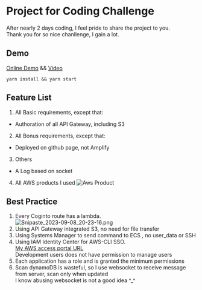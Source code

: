 # Project for Coding Challenge
After nearly 2 days coding, I feel pride to share the project to you.  
Thank you for so nice chanllenge, I gain a lot.
## Demo
[Online Demo](http://)   &&  [Video]()
```shell
yarn install && yarn start
```

## Feature List
1. All Basic requirements, except that:  
- Authoration of all API Gateway, including S3
2. All Bonus requirements, except that:  
- Deployed on github page, not Amplify
3. Others
- A Log based on socket
4. All AWS products I used
![Aws Product](https://s2.loli.net/2023/09/08/MrCTeptzv8YKEuR.png)
## Best Practice
1. Every Coginto route has a lambda.
![Snipaste_2023-09-08_20-23-16.png](https://s2.loli.net/2023/09/08/nw2eE8NRZtKbyjl.png)
2. Using API Gateway integrated S3, no need for file transfer
3. Using Systems Manager to send command to ECS , no user_data or SSH  
4. Using IAM Identity Center for AWS-CLI SSO.  
[My AWS access portal URL](https://d-97675772b6.awsapps.com/start)  
Development users does not have permission to manage users
5. Each application has a role and is granted the minimum permissions
6. Scan dynamoDB is wasteful, so I use websocket to receive message from server, scan only when updated  
I know abusing websocket is not a good idea ^_^

